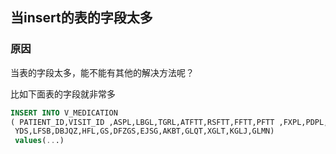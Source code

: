 ## 当insert的表的字段太多


### 原因

当表的字段太多，能不能有其他的解决方法呢？

比如下面表的字段就非常多
```sql
INSERT INTO V_MEDICATION 
( PATIENT_ID,VISIT_ID ,ASPL,LBGL,TGRL,ATFTT,RSFTT,FFTT,PFTT ,FXPL,PDPL,YNPL,EBST,TMST,ALSTZ,MTLEHSP,MTLEPP,FSM,LNZ,
 YDS,LFSB,DBJQZ,HFL,GS,DFZGS,EJSG,AKBT,GLQT,XGLT,KGLJ,GLMN) 
 values(...)
```



